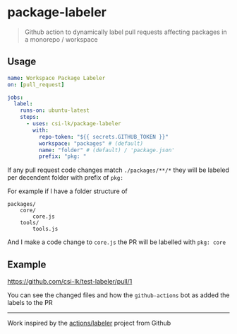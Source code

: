 # package-labeler

> Github action to dynamically label pull requests affecting packages in a monorepo / workspace

## Usage

```yml
name: Workspace Package Labeler
on: [pull_request]

jobs:
  label:
    runs-on: ubuntu-latest
    steps:
      - uses: csi-lk/package-labeler
        with:
          repo-token: "${{ secrets.GITHUB_TOKEN }}"
          workspace: "packages" # (default)
          name: "folder" # (default) / 'package.json'
          prefix: "pkg: "
```

If any pull request code changes match `./packages/**/*` they will be labeled per decendent folder with prefix of `pkg:`

For example if I have a folder structure of

```
packages/
    core/
        core.js
    tools/
        tools.js
```

And I make a code change to `core.js` the PR will be labelled with `pkg: core`

## Example

https://github.com/csi-lk/test-labeler/pull/1

You can see the changed files and how the `github-actions` bot as added the labels to the PR

---

Work inspired by the [actions/labeler](https://github.com/actions/labeler) project from Github
